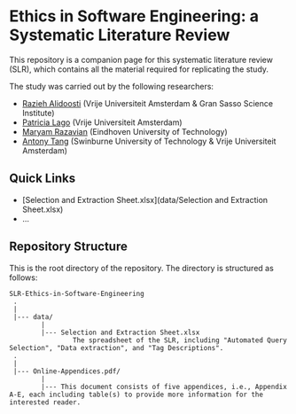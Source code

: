 # Ethics in Software Engineering: a Systematic Literature Review
This repository is a companion page for this systematic literature review (SLR), which contains all the material required for replicating the study.



The study was carried out by the following researchers:
* [Razieh Alidoosti](mailto:razieh.alidoosti@gssi.it) (Vrije Universiteit Amsterdam & Gran Sasso Science Institute)
* [Patricia Lago](mailto:p.lago@vu.nl) (Vrije Universiteit Amsterdam)
* [Maryam Razavian](mailto:M.Razavian@tue.nl) (Eindhoven University of Technology)
* [Antony Tang](mailto:atang@swin.edu.au) (Swinburne University of Technology & Vrije Universiteit Amsterdam)



Quick Links
---------------

* [Selection and Extraction Sheet.xlsx](data/Selection and Extraction Sheet.xlsx)
* ...



Repository Structure
---------------
This is the root directory of the repository. The directory is structured as follows:

    SLR-Ethics-in-Software-Engineering
     .
     |
     |--- data/
            |
            |--- Selection and Extraction Sheet.xlsx
                    The spreadsheet of the SLR, including "Automated Query Selection", "Data extraction", and "Tag Descriptions".
     .
     |
     |--- Online-Appendices.pdf/
            |
            |--- This document consists of five appendices, i.e., Appendix A-E, each including table(s) to provide more information for the interested reader.
     
